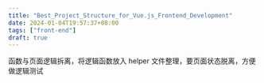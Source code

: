 ```yaml
---
title: "Best_Project_Structure_for_Vue.js_Frontend_Development"
date: 2024-01-04T19:57:37+08:00
tags: ["front-end"]
draft: true
---
```


函数与页面逻辑拆离，将逻辑函数放入 helper 文件整理，要页面状态脱离，方便做逻辑测试
